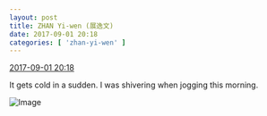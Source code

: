 ```yaml
---
layout: post
title: ZHAN Yi-wen (展逸文)
date: 2017-09-01 20:18
categories: [ 'zhan-yi-wen' ]
---
```


<div class="weibo-info">
  <a href="http://weibo.com/6108090526/FjPyxew7n">2017-09-01 20:18</a>
</div>

It gets cold in a sudden. I was shivering when jogging this morning.

<!-- more -->

![Image](https://wx3.sinaimg.cn/mw690/006FmVn8gy1fj4bsibmf1j30qo0qoaed.jpg)
